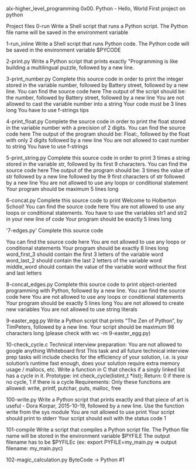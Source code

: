 alx-higher_level_programming
0x00. Python - Hello, World
First project on python

Project files
0-run
Write a Shell script that runs a Python script. The Python file name will be saved in the environment variable

1-run_inline
Write a Shell script that runs Python code. The Python code will be saved in the environment variable $PYCODE

2-print.py
Write a Python script that prints exactly "Programming is like building a multilingual puzzle, followed by a new line.

3-print_number.py
Complete this source code in order to print the integer stored in the variable number, followed by Battery street, followed by a new line. You can find the source code here The output of the script should be: the number, followed by Battery street, followed by a new line You are not allowed to cast the variable number into a string Your code must be 3 lines long You have to use f-strings tips

4-print_float.py
Complete the source code in order to print the float stored in the variable number with a precision of 2 digits. You can find the source code here The output of the program should be: Float:, followed by the float with only 2 digits followed by a new line You are not allowed to cast number to string You have to use f-strings

5-print_string.py
Complete this source code in order to print 3 times a string stored in the variable str, followed by its first 9 characters. You can find the source code here The output of the program should be: 3 times the value of str followed by a new line followed by the 9 first characters of str followed by a new line You are not allowed to use any loops or conditional statement Your program should be maximum 5 lines long

6-concat.py
Complete this source code to print Welcome to Holberton School! You can find the source code here You are not allowed to use any loops or conditional statements. You have to use the variables str1 and str2 in your new line of code Your program should be exactly 5 lines long

'7-edges.py'
Complete this source code

You can find the source code here You are not allowed to use any loops or conditional statements Your program should be exactly 8 lines long word_first_3 should contain the first 3 letters of the variable word word_last_2 should contain the last 2 letters of the variable word middle_word should contain the value of the variable word without the first and last letters

8-concat_edges.py
Complete this source code to print object-oriented programming with Python, followed by a new line. You can find the source code here You are not allowed to use any loops or conditional statements Your program should be exactly 5 lines long You are not allowed to create new variables You are not allowed to use string literals

9-easter_egg.py
Write a Python script that prints “The Zen of Python”, by TimPeters, followed by a new line. Your script should be maximum 98 characters long (please check with wc -m 9-easter_egg.py)

10-check_cycle.c
Technical interview preparation: You are not allowed to google anything Whiteboard first This task and all future technical interview prep tasks will include checks for the efficiency of your solution, i.e. is your solution’s runtime fast enough, does your solution require extra memory usage / mallocs, etc. Write a function in C that checks if a singly linked list has a cycle in it. Prototype: int check_cycle(listint_t *list); Return: 0 if there is no cycle, 1 if there is a cycle Requirements: Only these functions are allowed: write, printf, putchar, puts, malloc, free

100-write.py
Write a Python script that prints exactly and that piece of art is useful - Dora Korpar, 2015-10-19, followed by a new line. Use the function write from the sys module You are not allowed to use print Your script should print to stderr Your script should exit with the status code 1

101-compile
Write a script that compiles a Python script file. The Python file name will be stored in the environment variable $PYFILE The output filename has to be $PYFILEc (ex: export PYFILE=my_main.py => output filename: my_main.pyc)

102-magic_calculation.py
ByteCode -> Python #1
